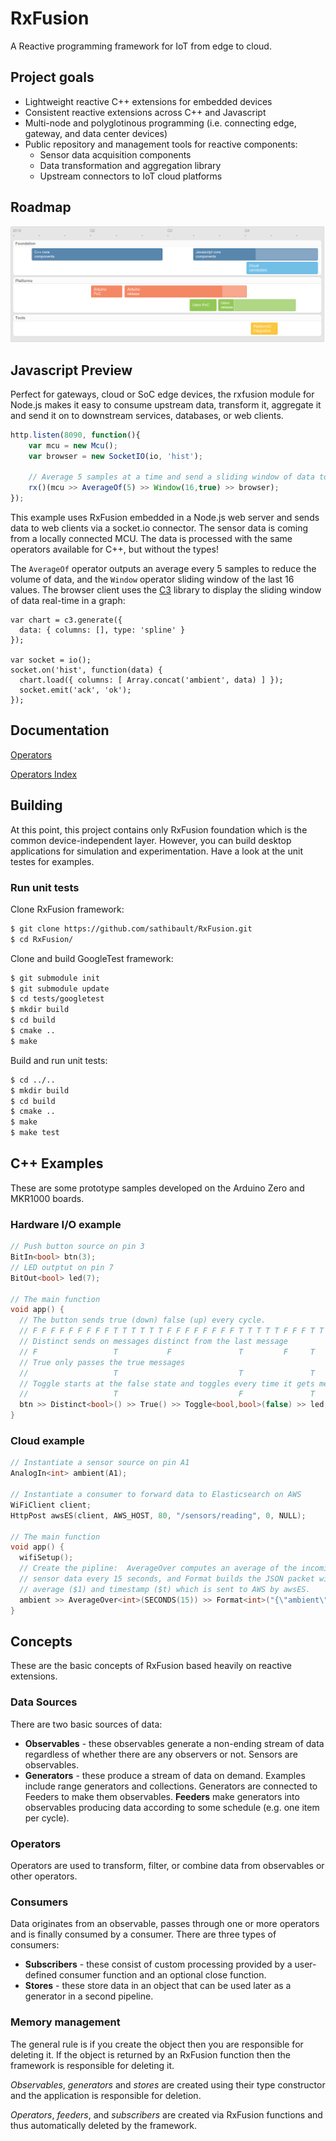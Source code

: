 # RxFusion

A Reactive programming framework for IoT from edge to cloud.

## Project goals

* Lightweight reactive C++ extensions for embedded devices
* Consistent reactive extensions across C++ and Javascript
* Multi-node and polyglotinous programming (i.e. connecting edge, gateway, and data center devices)
* Public repository and management tools for reactive components:
  * Sensor data acquisition components
  * Data transformation and aggregation library
  * Upstream connectors to IoT cloud platforms

## Roadmap

![Roadmap](img/roadmap.png)

## Javascript Preview

Perfect for gateways, cloud or SoC edge devices, the rxfusion module
for Node.js makes it easy to consume upstream data, transform it,
aggregate it and send it on to downstream services, databases, or web
clients.

```javascript
http.listen(8090, function(){
    var mcu = new Mcu();
    var browser = new SocketIO(io, 'hist');

    // Average 5 samples at a time and send a sliding window of data to socket.io clients
    rx()(mcu >> AverageOf(5) >> Window(16,true) >> browser);
});
```

This example uses RxFusion embedded in a Node.js web server and sends
data to web clients via a socket.io connector.  The sensor data is
coming from a locally connected MCU.  The data is processed with the
same operators available for C++, but without the types!

The `AverageOf` operator outputs an average every 5 samples to reduce
the volume of data, and the `Window` operator sliding window of the
last 16 values.  The browser client uses the [C3](http://c3js.org/)
library to display the sliding window of data real-time in a graph:

```
var chart = c3.generate({
  data: { columns: [], type: 'spline' }
});

var socket = io();
socket.on('hist', function(data) {
  chart.load({ columns: [ Array.concat('ambient', data) ] });
  socket.emit('ack', 'ok');
});
```

## Documentation

[Operators](docs/api-reference.md)

[Operators Index](docs/api-index.md)

## Building

At this point, this project contains only RxFusion foundation which is
the common device-independent layer.  However, you can build desktop
applications for simulation and experimentation.  Have a look at the
unit testes for examples.

### Run unit tests

Clone RxFusion framework:

```bash
$ git clone https://github.com/sathibault/RxFusion.git
$ cd RxFusion/
```

Clone and build GoogleTest framework:

```bash
$ git submodule init
$ git submodule update
$ cd tests/googletest
$ mkdir build
$ cd build
$ cmake ..
$ make
```

Build and run unit tests:

```bash
$ cd ../..
$ mkdir build
$ cd build
$ cmake ..
$ make
$ make test
```

## C++ Examples

These are some prototype samples developed on the Arduino Zero and
MKR1000 boards.

### Hardware I/O example

```c++
// Push button source on pin 3
BitIn<bool> btn(3);
// LED outptut on pin 7
BitOut<bool> led(7);

// The main function
void app() {
  // The button sends true (down) false (up) every cycle.
  // F F F F F F F F F T T T T T T F F F F F F F F T T T T T F F F T T F
  // Distinct sends on messages distinct from the last message
  // F                 T           F               T         F     T   F
  // True only passes the true messages
  //                   T                           T               T
  // Toggle starts at the false state and toggles every time it gets message
  //                   T                           F               T
  btn >> Distinct<bool>() >> True() >> Toggle<bool,bool>(false) >> led;
}
```

### Cloud example

```c++
// Instantiate a sensor source on pin A1
AnalogIn<int> ambient(A1);

// Instantiate a consumer to forward data to Elasticsearch on AWS
WiFiClient client;
HttpPost awsES(client, AWS_HOST, 80, "/sensors/reading", 0, NULL);

// The main function
void app() {
  wifiSetup();
  // Create the pipline:  AverageOver computes an average of the incoming
  // sensor data every 15 seconds, and Format builds the JSON packet with the
  // average ($1) and timestamp ($t) which is sent to AWS by awsES.
  ambient >> AverageOver<int>(SECONDS(15)) >> Format<int>("{\"ambient\":$1,\"ts\":$t000}") >> awsES;
}
```

## Concepts

These are the basic concepts of RxFusion based heavily on reactive extensions.

### Data Sources

There are two basic sources of data:

* __Observables__ - these observables generate a non-ending stream of
data regardless of whether there are any observers or not.  Sensors are
observables.
* __Generators__ - these produce a stream of data on demand.  Examples
include range generators and collections.  Generators are connected to
Feeders to make them observables.  __Feeders__ make generators into
observables producing data according to some schedule (e.g. one item
per cycle).

### Operators

Operators are used to transform, filter, or combine data from
observables or other operators.

### Consumers

Data originates from an observable, passes through one or more
operators and is finally consumed by a consumer.  There are three
types of consumers:

* __Subscribers__ - these consist of custom processing provided by a
user-defined consumer function and an optional close function.
* __Stores__ - these store data in an object that can be used later as
a generator in a second pipeline.

### Memory management

The general rule is if you create the object then you are responsible
for deleting it.  If the object is returned by an RxFusion function
then the framework is responsible for deleting it.

_Observables_, _generators_ and _stores_ are created using their type
constructor and the application is responsible for deletion.

_Operators_, _feeders_, and _subscribers_ are created via RxFusion
functions and thus automatically deleted by the framework.
